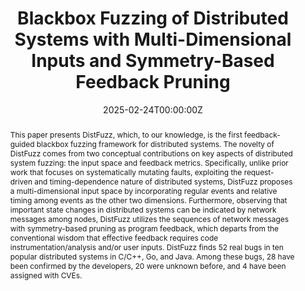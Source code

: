 ---
title: 'Blackbox Fuzzing of Distributed Systems with Multi-Dimensional Inputs and Symmetry-Based Feedback Pruning'

# Authors
# If you created a profile for a user (e.g. the default `admin` user), write the username (folder name) here
# and it will be replaced with their full name and linked to their profile.
authors:
  - Yonghao Zou
  - Jia-Ju Bai
  - Zu-Ming Jiang
  - Ming Zhao
  - Diyu Zhou

# # Author notes (optional)
# author_notes:
#   - 'Equal contribution'
#   - 'Equal contribution'

date: '2025-02-24T00:00:00Z'
doi: ''

# Schedule page publish date (NOT publication's date).
publishDate: '2025-01-01T00:00:00Z'

# Publication type.
# Accepts a single type but formatted as a YAML list (for Hugo requirements).
# Enter a publication type from the CSL standard.
publication_types: ['paper-conference']

# Publication name and optional abbreviated publication name.
publication: In *Network and Distributed System Security (NDSS) Symposium*
publication_short: In *NDSS 25*

abstract: 'This paper presents DistFuzz, which, to our knowledge, is the first feedback-guided blackbox fuzzing framework for distributed systems. The novelty of DistFuzz comes from two conceptual contributions on key aspects of distributed system fuzzing: the input space and feedback metrics. Specifically, unlike prior work that focuses on systematically mutating faults, exploiting the  request-driven and timing-dependence nature of distributed systems, DistFuzz proposes a multi-dimensional input space by incorporating regular events and relative timing among events as the other two dimensions. Furthermore, observing that important state changes in distributed systems can be indicated by network messages among nodes, DistFuzz utilizes the sequences of network messages with symmetry-based pruning as program feedback, which departs from the conventional wisdom that effective feedback requires code instrumentation/analysis and/or user inputs. DistFuzz finds 52 real bugs in ten popular distributed systems in C/C++, Go, and Java. Among these bugs, 28 have been confirmed by the developers, 20 were unknown before, and 4 have been assigned with CVEs.'

# Summary. An optional shortened abstract.
summary: ''

tags: []

# Display this page in the Featured widget?
featured: true

# Custom links (uncomment lines below)
# links:
# - name: Custom Link
#   url: http://example.org

url_pdf: 'https://www.ndss-symposium.org/wp-content/uploads/2025-1912-paper.pdf'
url_code: 'https://github.com/zouyonghao/DistFuzz'
url_dataset: ''
url_poster: ''
url_project: ''
url_slides: ''
url_source: ''
url_video: 'https://www.youtube.com/watch?v=RRj_D-O-iJI'

# Featured image
# To use, add an image named `featured.jpg/png` to your page's folder.
# image:
#   caption: 'Image credit: [**Unsplash**](https://unsplash.com/photos/pLCdAaMFLTE)'
#   focal_point: ''
#   preview_only: false

# Associated Projects (optional).
#   Associate this publication with one or more of your projects.
#   Simply enter your project's folder or file name without extension.
#   E.g. `internal-project` references `content/project/internal-project/index.md`.
#   Otherwise, set `projects: []`.
# projects:
#   - example

# Slides (optional).
#   Associate this publication with Markdown slides.
#   Simply enter your slide deck's filename without extension.
#   E.g. `slides: "example"` references `content/slides/example/index.md`.
#   Otherwise, set `slides: ""`.
# slides: example
---